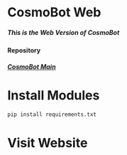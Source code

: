 # CosmoBot Web 

##### This is the Web Version of CosmoBot

#### Repository

##### [CosmoBot Main](https://github.com/Priyanshu-CODERX/CosmoBot)

# Install Modules

```python
pip install requirements.txt
```

# Visit Website



